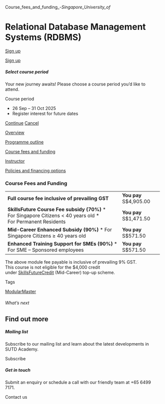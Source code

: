 Course_fees_and_funding_-_Singapore_University_of_



Relational Database Management Systems (RDBMS)
==============================================

[Sign up](#popup-masthead)

[Sign up](#popup-masthead)

##### Select course period

Your new journey awaits! Please choose a course period you’d like to attend.

Course period

* 26 Sep – 31 Oct 2025
* Register interest for future dates

[Continue](#)
[Cancel](#)

[Overview](/course/relational-database-management-systems-rdbms/#tabs)

[Programme outline](/course/relational-database-management-systems-rdbms/programme-outline/#tabs)

[Course fees and funding](/course/relational-database-management-systems-rdbms/course-fees-and-funding/#tabs)

[Instructor](/course/relational-database-management-systems-rdbms/instructor/#tabs)

[Policies and financing options](/course/relational-database-management-systems-rdbms/policies-and-financing-options/#tabs)

### Course Fees and Funding

|  |  |
| --- | --- |
| **Full course fee inclusive of prevailing GST** | **You pay**  S$4,905.00 |
| **SkillsFuture Course Fee subsidy (70%)**  * For Singapore Citizens < 40 years old * For Permanent Residents | **You pay**  S$1,471.50 |
| **Mid-Career Enhanced Subsidy (90%)**  * For Singapore Citizens ≥ 40 years old | **You pay**  S$571.50 |
| **Enhanced Training Support for SMEs (90%)**  * For SME – Sponsored employees | **You pay**  S$571.50 |

The above module fee payable is inclusive of prevailing 9% GST.  
This course is not eligible for the $4,000 credit under [SkillsFuture](http://www.skillsfuture.gov.sg/credit)[Credit](http://www.skillsfuture.gov.sg/credit) (Mid-Career) top-up scheme.

Tags

[ModularMaster](/admissions/academy/courses-and-modules/?academy-type-course=792)

###### What’s next

Find out more
-------------

##### Mailing list

Subscribe to our mailing list and learn about the latest developments in SUTD Academy.

Subscribe

##### Get in touch

Submit an enquiry or schedule a call with our friendly team at +65 6499 7171.

Contact us

